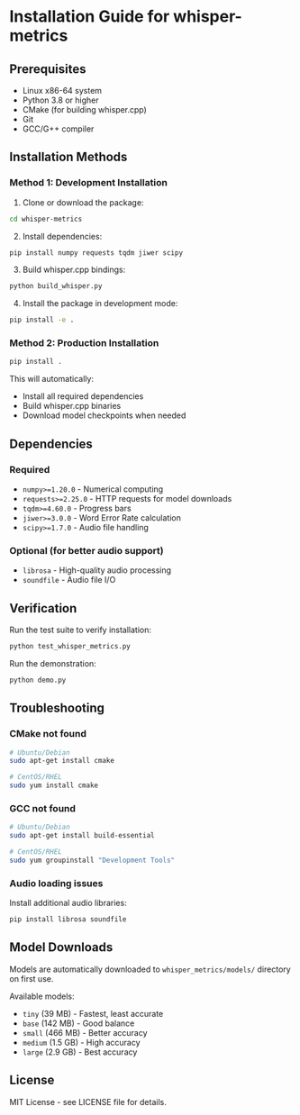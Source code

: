 # Installation Guide for whisper-metrics

## Prerequisites

- Linux x86-64 system
- Python 3.8 or higher
- CMake (for building whisper.cpp)
- Git
- GCC/G++ compiler

## Installation Methods

### Method 1: Development Installation

1. Clone or download the package:
```bash
cd whisper-metrics
```

2. Install dependencies:
```bash
pip install numpy requests tqdm jiwer scipy
```

3. Build whisper.cpp bindings:
```bash
python build_whisper.py
```

4. Install the package in development mode:
```bash
pip install -e .
```

### Method 2: Production Installation

```bash
pip install .
```

This will automatically:
- Install all required dependencies
- Build whisper.cpp binaries
- Download model checkpoints when needed

## Dependencies

### Required
- `numpy>=1.20.0` - Numerical computing
- `requests>=2.25.0` - HTTP requests for model downloads
- `tqdm>=4.60.0` - Progress bars
- `jiwer>=3.0.0` - Word Error Rate calculation
- `scipy>=1.7.0` - Audio file handling

### Optional (for better audio support)
- `librosa` - High-quality audio processing
- `soundfile` - Audio file I/O

## Verification

Run the test suite to verify installation:

```bash
python test_whisper_metrics.py
```

Run the demonstration:

```bash
python demo.py
```

## Troubleshooting

### CMake not found
```bash
# Ubuntu/Debian
sudo apt-get install cmake

# CentOS/RHEL
sudo yum install cmake
```

### GCC not found
```bash
# Ubuntu/Debian
sudo apt-get install build-essential

# CentOS/RHEL
sudo yum groupinstall "Development Tools"
```

### Audio loading issues
Install additional audio libraries:
```bash
pip install librosa soundfile
```

## Model Downloads

Models are automatically downloaded to `whisper_metrics/models/` directory on first use.

Available models:
- `tiny` (39 MB) - Fastest, least accurate
- `base` (142 MB) - Good balance
- `small` (466 MB) - Better accuracy
- `medium` (1.5 GB) - High accuracy
- `large` (2.9 GB) - Best accuracy

## License

MIT License - see LICENSE file for details.